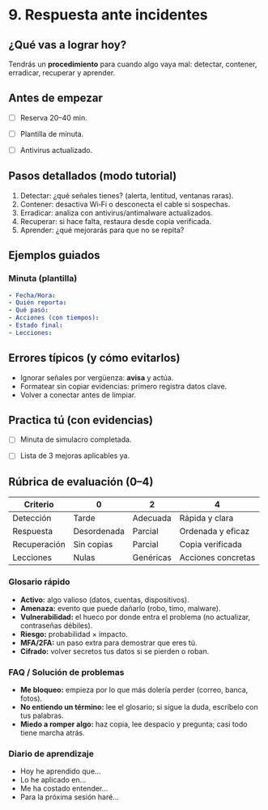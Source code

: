 # 9. Respuesta ante incidentes

## ¿Qué vas a lograr hoy?

Tendrás un **procedimiento** para cuando algo vaya mal: detectar, contener, erradicar, recuperar y aprender.

## Antes de empezar

- [ ] Reserva 20–40 min.
- [ ] Plantilla de minuta.
- [ ] Antivirus actualizado.


## Pasos detallados (modo tutorial)

1. Detectar: ¿qué señales tienes? (alerta, lentitud, ventanas raras).
2. Contener: desactiva Wi‑Fi o desconecta el cable si sospechas.
3. Erradicar: analiza con antivirus/antimalware actualizados.
4. Recuperar: si hace falta, restaura desde copia verificada.
5. Aprender: ¿qué mejorarás para que no se repita?


## Ejemplos guiados


### Minuta (plantilla)


```yaml
- Fecha/Hora:
- Quién reporta:
- Qué pasó:
- Acciones (con tiempos):
- Estado final:
- Lecciones:
```


## Errores típicos (y cómo evitarlos)

- Ignorar señales por vergüenza: **avisa** y actúa.
- Formatear sin copiar evidencias: primero registra datos clave.
- Volver a conectar antes de limpiar.


## Practica tú (con evidencias)

- [ ] Minuta de simulacro completada.
- [ ] Lista de 3 mejoras aplicables ya.


## Rúbrica de evaluación (0–4)

| Criterio | 0 | 2 | 4 |
| --- | --- | --- | --- |
| Detección | Tarde | Adecuada | Rápida y clara |
| Respuesta | Desordenada | Parcial | Ordenada y eficaz |
| Recuperación | Sin copias | Parcial | Copia verificada |
| Lecciones | Nulas | Genéricas | Acciones concretas |


### Glosario rápido

- **Activo:** algo valioso (datos, cuentas, dispositivos).
- **Amenaza:** evento que puede dañarlo (robo, timo, malware).
- **Vulnerabilidad:** el hueco por donde entra el problema (no actualizar, contraseñas débiles).
- **Riesgo:** probabilidad × impacto.
- **MFA/2FA:** un paso extra para demostrar que eres tú.
- **Cifrado:** volver secretos tus datos si se pierden o roban.

### FAQ / Solución de problemas

- **Me bloqueo:** empieza por lo que más dolería perder (correo, banca, fotos).
- **No entiendo un término:** lee el glosario; si sigue la duda, escríbelo con tus palabras.
- **Miedo a romper algo:** haz copia, lee despacio y pregunta; casi todo tiene marcha atrás.

### Diario de aprendizaje

- Hoy he aprendido que…
- Lo he aplicado en…
- Me ha costado entender…
- Para la próxima sesión haré…
